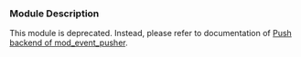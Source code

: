 ### Module Description

This module is deprecated. Instead, please refer to documentation of [Push backend of mod_event_pusher](./mod_event_pusher_push).

